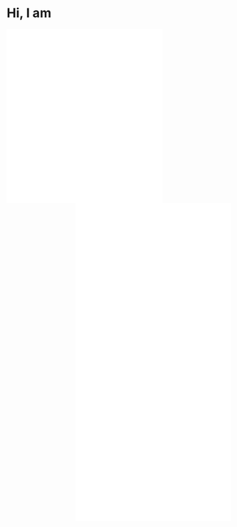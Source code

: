 # Hi, I am


<img align="left" src="/overview.svg" alt="Metrics" width="350">
<img align="right" src="/contributions.svg" alt="Metrics" width="350">

<!--
![GitHub Metrics](github-metrics.svg)
# https://github.com/lowlighter/metrics/blob/master/.github/readme/partials/documentation/setup/action.md
-->



<!--

<a href="https://github.com/">
  <img align="center" src="https://github-readme-stats.vercel.app/api?username=nailend&repo=convoychat)" />
</a>


<a href="https://github.com/">
  <img align="center" src="https://github-readme-stats.vercel.app/api/top-langs/?username=nailend&layout=compact&repo=convoychat" />
</a>


**nailend/nailend** is a ✨ _special_ ✨ repository because its `README.md` (this file) appears on your GitHub profile.

Here are some ideas to get you started:

- 🔭 I’m currently working on ...
- 🌱 I’m currently learning ...
- 👯 I’m looking to collaborate on ...
- 🤔 I’m looking for help with ...
- 💬 Ask me about ...
- 📫 How to reach me: ...
- 😄 Pronouns: ...
- ⚡ Fun fact: ...

-->
